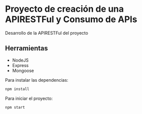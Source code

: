 ﻿# Proyecto de creación de una APIRESTFul y Consumo de APIs
Desarrollo de la APIRESTFul del proyecto

## Herramientas

- NodeJS
- Express
- Mongoose

Para instalar las dependencias:

```bash
npm install
```

Para iniciar el proyecto:

```bash
npm start
```
